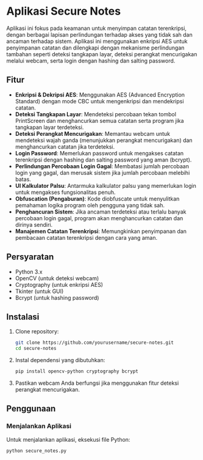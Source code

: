 # Aplikasi Secure Notes

Aplikasi ini fokus pada keamanan untuk menyimpan catatan terenkripsi, dengan berbagai lapisan perlindungan terhadap akses yang tidak sah dan ancaman terhadap sistem. Aplikasi ini menggunakan enkripsi AES untuk penyimpanan catatan dan dilengkapi dengan mekanisme perlindungan tambahan seperti deteksi tangkapan layar, deteksi perangkat mencurigakan melalui webcam, serta login dengan hashing dan salting password.

## Fitur

- **Enkripsi & Dekripsi AES**: Menggunakan AES (Advanced Encryption Standard) dengan mode CBC untuk mengenkripsi dan mendekripsi catatan.
- **Deteksi Tangkapan Layar**: Mendeteksi percobaan tekan tombol PrintScreen dan menghancurkan semua catatan serta program jika tangkapan layar terdeteksi.
- **Deteksi Perangkat Mencurigakan**: Memantau webcam untuk mendeteksi wajah ganda (menunjukkan perangkat mencurigakan) dan menghancurkan catatan jika terdeteksi.
- **Login Password**: Memerlukan password untuk mengakses catatan terenkripsi dengan hashing dan salting password yang aman (bcrypt).
- **Perlindungan Percobaan Login Gagal**: Membatasi jumlah percobaan login yang gagal, dan merusak sistem jika jumlah percobaan melebihi batas.
- **UI Kalkulator Palsu**: Antarmuka kalkulator palsu yang memerlukan login untuk mengakses fungsionalitas penuh.
- **Obfuscation (Pengaburan)**: Kode diobfuscate untuk menyulitkan pemahaman logika program oleh pengguna yang tidak sah.
- **Penghancuran Sistem**: Jika ancaman terdeteksi atau terlalu banyak percobaan login gagal, program akan menghancurkan catatan dan dirinya sendiri.
- **Manajemen Catatan Terenkripsi**: Memungkinkan penyimpanan dan pembacaan catatan terenkripsi dengan cara yang aman.

## Persyaratan

- Python 3.x
- OpenCV (untuk deteksi webcam)
- Cryptography (untuk enkripsi AES)
- Tkinter (untuk GUI)
- Bcrypt (untuk hashing password)

## Instalasi

1. Clone repository:
    ```bash
    git clone https://github.com/yourusername/secure-notes.git
    cd secure-notes
    ```

2. Instal dependensi yang dibutuhkan:
    ```bash
    pip install opencv-python cryptography bcrypt
    ```

3. Pastikan webcam Anda berfungsi jika menggunakan fitur deteksi perangkat mencurigakan.

## Penggunaan

### Menjalankan Aplikasi

Untuk menjalankan aplikasi, eksekusi file Python:
```bash
python secure_notes.py
